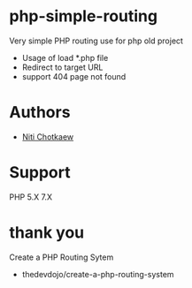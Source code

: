 # php-simple-routing

Very simple PHP routing use for php old project

* Usage of load *.php file
* Redirect to target URL
* support 404 page not found

# Authors
- [Niti Chotkaew](https://github.com/nitic)

# Support

PHP 5.X 7.X

# thank you 

Create a PHP Routing Sytem
- thedevdojo/create-a-php-routing-system
